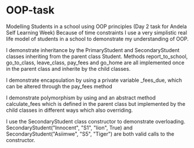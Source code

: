 # OOP-task
Modelling Students in a school using OOP principles (Day 2 task for Andela Self Learning Week)
Because of time constraints I use a very simplistic real life model of students in a school to demonstrate my understanding of OOP.

I demonstrate inheritance by the PrimaryStudent and SecondaryStudent classes inheriting from the parent class Student.
Methods report_to_school, go_to_class, leave_class, pay_fees and go_home are all implemented once in the parent class and inherite
by the child classes.

I demonstrate encapsulation by using a private variable _fees_due, which can be altered through the pay_fees method

I demonstrate polymorphism by using and an abstract method calculate_fees which is defined in the parent class but implemented
by the child classes in different ways which also overriding. 

I use the SecondaryStudent class constructor to demonstrate overloading. SecondaryStudent("Innocent", "S1", "lion", True)
and SecondaryStudent("Asiimwe", "S5", "Tiger") are both valid calls to the constructor.

